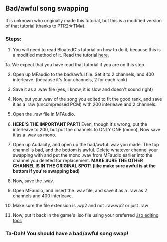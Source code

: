 ## Bad/awful song swapping

It is unknown who originally made this tutorial, but this is a modified version of that tutorial (thanks to PTR2☆TM#).

### Steps:
1. You will need to read BloatedC's tutorial on how to do it, because this is a modified method of it. Read the tutorial [here.](https://ptrguide.github.io/song-swapping-in-ptr2)

  1a. We expect that you have read that tutorial if you are on this step.
  
2. Open up MFaudio to the bad/awful file. Set it to 2 channels, and 400 interleave. (because it's four channels, 2 for each rank)

3. Save it as a .wav file (yes, I know, it is slow and doesn't sound right)

4. Now, put your .wav of the song you edited to fit the good rank, and save it as a .raw (uncompressed PCM) with 200 interleave and 2 channels.

5. Open the .raw file in MFAudio. 

6. **HERE'S THE IMPORTANT PART!** Even, though it's wrong, put the interleave to 200, but put the channels to ONLY ONE (mono). Now save it as a .wav as mono. 

7. Open up Audacity, and open up the bad/awful .wav you made. The top channel is bad, and the bottom is awful. Delete whatever channel your swapping with and put the mono .wav from MFaudio earlier into the channel you deleted for replacement. **MAKE SURE THE OTHER CHANNEL IS IN THE ORIGINAL SPOT! (like make sure awful is at the bottom if you're swapping bad)**

8. Now, save the .wav.

9. Open MFaudio, and insert the .wav file, and save it as a .raw as 2 channels and 400 interleave.

10. Make sure the file extension is .wp2 and not .raw.wp2 or just .raw

11. Now, put it back in the game's .iso file using your preferred [.iso editing tool.](https://ptrguide.github.io/ptr2-iso-edit-tools)

### Ta-Dah! You should have a bad/awful song swap!
